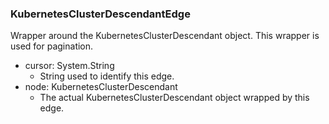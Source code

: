 ### KubernetesClusterDescendantEdge
Wrapper around the KubernetesClusterDescendant object. This wrapper is used for pagination.

- cursor: System.String
  - String used to identify this edge.
- node: KubernetesClusterDescendant
  - The actual KubernetesClusterDescendant object wrapped by this edge.
